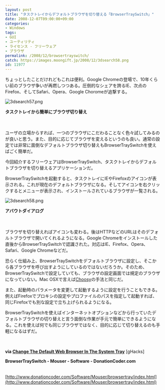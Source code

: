 ```yaml
---
layout: post
title: "タスクトレイからデフォルトブラウザを切り替える「BrowserTraySwitch」"
date: 2008-12-07T09:00:00+09:00
categories:
- Windows
tags: 
- GUI
- ユーティリティ
- ライセンス - フリーウェア
- ブラウザ
permalink: /2008/12/browsertrayswitch/
catch: https://images.moongift.jp/2008/12/3dsearch58.png
id: 11977
---
```

ちょっとしたことだけれどもこれは便利。Google Chromeの登場で、10年くらい前のブラウザ争いが再燃しつつある。圧倒的なシェアを誇るIE、次点のFirefox、そしてSafari、Opera、Google Choromeが追撃する。

  

![3dsearch57.png](https://images.moongift.jp/2008/12/3dsearch57.png)  
  
**タスクトレイから簡単にブラウザ切り替え**

  

　

  

ユーザの立場からすれば、一つのブラウザにこだわることなく色々試してみるのが良いと思う。また、目的に応じてブラウザを変えるというのも良い。通常の設定では非常に面倒なデフォルトブラウザ切り替えもBrowserTraySwitchを使えばごく簡単だ。

  

今回紹介するフリーウェアはBrowserTraySwitch、タスクトレイからデフォルトブラウザを切り替えるアプリケーションだ。

  
  
<!--more-->  

BrowserTraySwitchを起動すると、タスクトレイにIEやFirefoxのアイコンが表示される。これが現在のデフォルトブラウザになる。そしてアイコンを右クリックするとメニューが表示され、インストールされているブラウザが一覧される。

  

![3dsearch58.png](https://images.moongift.jp/2008/12/3dsearch58.png)  
  
**アバウトダイアログ**

  

　

  

ブラウザを切り替えればアイコンも変わる。後はHTTPなどのURLはそのデフォルトブラウザで開いてくれるようになる。Google Chromeをインストールした直後からBrowserTraySwitchで認識された。対応はIE、Firefox、Opera、Safari、Google Chromeなどだ。

  

恐らく仕組み上、BrowserTraySwitchをデフォルトブラウザに設定し、そこから各ブラウザを呼び出すようにしているのではないだろうか。そのため、BrowserTraySwitchで設定していても、ブラウザの設定画面では規定のブラウザになっていない。Mac OSXで言えば[Choosy](http://www.moongift.jp/2008/11/choosy/)の手法と同じだ。

  

また、起動時のパラメータを変更して起動するように設定を行うこともできる。例えばFirefoxでプロキシの設定やプロファイルのパスを指定して起動すれば、同じFirefoxでも別な設定で立ち上げられるようになる。

  

BrowserTraySwitchを使えばインターネットオプションなどから行っていたデフォルトブラウザの切り替えと言う面倒な作業が手元で簡単にできるようになる。これを使えば何でも同じブラウザではなく、目的に応じて切り替えるのも手軽になるはずだ。

  

　

  

**via [Change The Default Web Browser In The System Tray](http://www.ghacks.net/2008/11/29/change-the-default-web-browser-in-the-system-tray/)** [gHacks]

  

**BrowserTraySwitch - Mouser - Software - DonationCoder.com**  
  
　[http://www.donationcoder.com/Software/Mouser/browsertray/index.html](http://www.donationcoder.com/Software/Mouser/browsertray/index.html)

  
